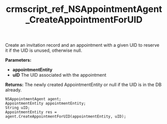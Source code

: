 ﻿---
title: crmscript_ref_NSAppointmentAgent_CreateAppointmentForUID
description: AppointmentEntity CreateAppointmentForUID(AppointmentEntity appointmentEntity, String uID)
intellisense: NSAppointmentAgent.CreateAppointmentForUID
keywords: NSAppointmentAgent,CreateAppointmentForUID
so.topic: reference
---

Create an invitation record and an appointment with a given UID to reserve it if the UID is unused, otherwise null.

**Parameters:**
 - **appointmentEntity** 
 - **uID** The UID associated with the appointment

**Returns:** The newly created AppointmentEntity or null if the UID is in the DB already.

```crmscript
NSAppointmentAgent agent;
AppointmentEntity appointmentEntity;
String uID;
AppointmentEntity res = agent.CreateAppointmentForUID(appointmentEntity, uID);
```

